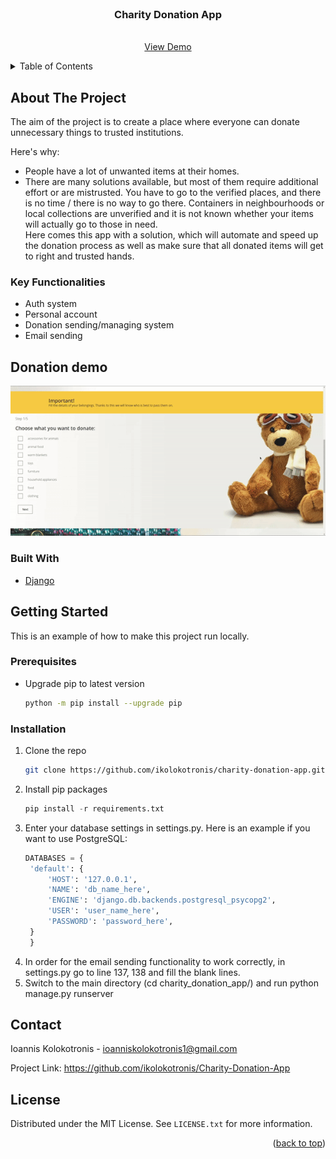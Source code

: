 <div id="top"></div>


<br />
<div align="center">

<h3 align="center">Charity Donation App</h3>

  <p align="center">
    <br />
    <a href="#donation-demo">View Demo</a>
  </p>
</div>



<!-- TABLE OF CONTENTS -->
<details>
  <summary>Table of Contents</summary>
  <ol>
    <li>
      <a href="#about-the-project">About The Project</a>
      <ul>
        <li><a href="#built-with">Built With</a></li>
      </ul>
    </li>
    <li>
      <a href="#getting-started">Getting Started</a>
      <ul>
        <li><a href="#prerequisites">Prerequisites</a></li>
        <li><a href="#installation">Installation</a></li>
      </ul>
    </li>
    <li><a href="#donation-demo">Donation demo</a></li>
    <li><a href="#contact">Contact</a></li>
  </ol>
</details>



<!-- ABOUT THE PROJECT -->
## About The Project

The aim of the project is to create a place where everyone can donate unnecessary things to trusted institutions.

Here's why:
* People have a lot of unwanted items at their homes.
* There are many solutions available, but most of them require additional effort or are mistrusted. You have to go to the verified places, and there is no time / there is no way to go there. Containers in neighbourhoods or local collections are unverified and it is not known whether your items will actually go to those in need.  
Here comes this app with a solution, which will automate and speed up the donation process as well as make sure that all donated items will get to right and trusted hands.

### Key Functionalities
- Auth system
- Personal account
- Donation sending/managing system
- Email sending

## Donation demo
![](gifs/donation-demo.gif)


### Built With

* [Django](https://www.djangoproject.com/)

<!-- GETTING STARTED -->
## Getting Started

This is an example of how to make this project run locally.

### Prerequisites

* Upgrade pip to latest version
  ```sh
  python -m pip install --upgrade pip
  ```

### Installation
1. Clone the repo
   ```sh
   git clone https://github.com/ikolokotronis/charity-donation-app.git
   ```
2. Install pip packages
   ```python
   pip install -r requirements.txt
   ```
3. Enter your database settings in settings.py. Here is an example if you want to use PostgreSQL:
   ```python
   DATABASES = {
    'default': {
        'HOST': '127.0.0.1',
        'NAME': 'db_name_here',
        'ENGINE': 'django.db.backends.postgresql_psycopg2',
        'USER': 'user_name_here',
        'PASSWORD': 'password_here',
    }
    }
   ```
4. In order for the email sending functionality to work correctly, in settings.py go to line 137, 138 and fill the blank lines.
5. Switch to the main directory (cd charity_donation_app/) and run python manage.py runserver



<!-- CONTACT -->
## Contact

Ioannis Kolokotronis - ioanniskolokotronis1@gmail.com

Project Link: https://github.com/ikolokotronis/Charity-Donation-App

<!-- LICENSE -->
## License

Distributed under the MIT License. See `LICENSE.txt` for more information.

<p align="right">(<a href="#top">back to top</a>)</p>
